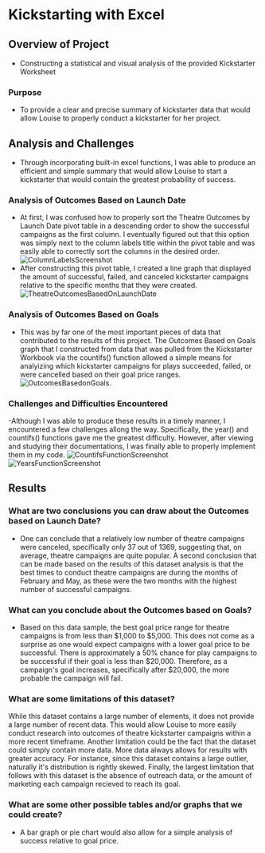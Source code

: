 # Kickstarting with Excel

## Overview of Project
- Constructing a statistical and visual analysis of the provided Kickstarter Worksheet
### Purpose
- To provide a clear and precise summary of kickstarter data that would allow Louise to properly conduct a kickstarter for her project.
## Analysis and Challenges
- Through incorporating built-in excel functions, I was able to produce an efficient and simple summary that would allow Louise to start a kickstarter that would 
 contain the greatest probability of success. 
### Analysis of Outcomes Based on Launch Date
- At first, I was confused how to properly sort the Theatre Outcomes by Launch Date pivot table in a descending order to show the successful campaigns as the first column. I eventually figured out that this option was simply next to the column labels title within the pivot table and was easily able to correctly sort the columns in the desired order. ![ColumnLabelsScreenshot](https://user-images.githubusercontent.com/35403433/124373863-13aedf80-dc64-11eb-99bb-a0ccecf5c832.png)
- After constructing this pivot table, I created a line graph that displayed the amount of successful, failed, and canceled kickstarter campaigns relative to the specific months that they were created. ![TheatreOutcomesBasedOnLaunchDate](https://user-images.githubusercontent.com/35403433/124373869-2c1efa00-dc64-11eb-8be7-9c61c26e1ee5.png)
### Analysis of Outcomes Based on Goals
- This was by far one of the most important pieces of data that contributed to the results of this project. The Outcomes Based on Goals graph that I constructed from data that was pulled from the Kickstarter Workbook via the countifs() function allowed a simple means for analyizing which kickstarter campaigns for plays succeeded, failed, or were cancelled based on their goal price ranges. ![OutcomesBasedonGoals](https://user-images.githubusercontent.com/35403433/124373979-486f6680-dc65-11eb-85dc-7a307c793ade.png).
 ### Challenges and Difficulties Encountered
 -Although I was able to produce these results in a timely manner, I encountered a few challenges allong the way. Specifically,
 the year() and countifs() functions gave me the greatest difficulty. However, after viewing and studying their documentations, I was finally able to properly implement them in my code. ![CountifsFunctionScreenshot](https://user-images.githubusercontent.com/35403433/124373660-393ae980-dc62-11eb-9340-c450f0bd0986.png) ![YearsFunctionScreenshot](https://user-images.githubusercontent.com/35403433/124373664-42c45180-dc62-11eb-9d9e-4e3fb6c946b0.png)
## Results
### What are two conclusions you can draw about the Outcomes based on Launch Date?
- One can conclude that a relatively low number of theatre campaigns were canceled, specifically only 37 out of 1369, suggesting that, on average, theatre campaigns are quite popular.  A second conclusion that can be made based on the results of this dataset analysis is that the best times to conduct theatre campaigns are during the months of February and May, as these were the two months with the highest number of successful campaigns.
### What can you conclude about the Outcomes based on Goals?
- Based on this data sample, the best goal price range for theatre campaigns is from less than $1,000 to $5,000. This does not come as a surprise as one would expect campaigns with a lower goal price to be successful.  There is approximately a 50% chance for play campaigns to be successful if their goal is less than $20,000. Therefore, as a campaign's goal increases, specifically after $20,000, the more probable the campaign will fail.     
### What are some limitations of this dataset?
While this dataset contains a large number of elements, it does not provide a large number of recent data. This would allow Louise to more easily conduct research into outcomes of theatre kickstarter campaigns within a more recent timeframe. Another limitation could be the fact that the dataset could simply contain more data. More data always allows for results with greater accuracy. For instance, since this dataset contains a large outlier, naturally it's distribution is rightly skewed. Finally, the largest limitation that follows with this dataset is the absence of outreach data, or the amount of marketing each campaign recieved to reach its goal.
### What are some other possible tables and/or graphs that we could create?
- A bar graph or pie chart would also allow for a simple analysis of success relative to goal price.
